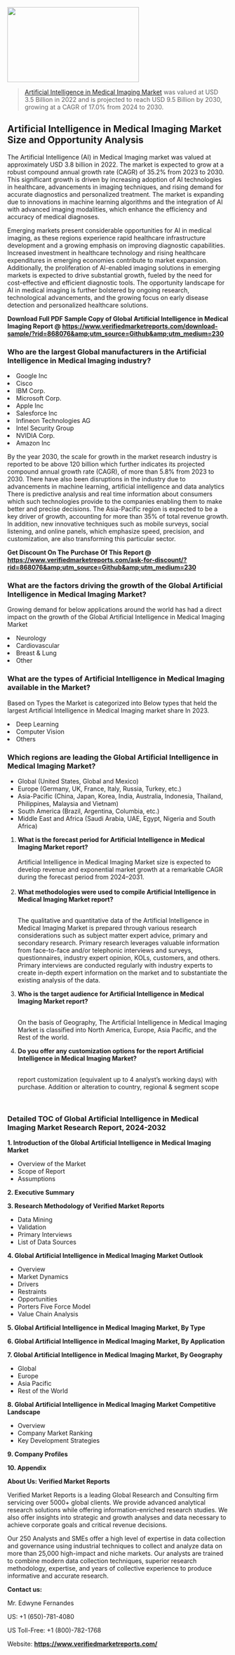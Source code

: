 <img src="https://ffe5etoiles.com/wp-content/uploads/2024/12/MST1-300x171.png" alt="" width="300" height="171" class="alignnone size-medium wp-image-20088" /><blockquote><p><p><a href="https://www.verifiedmarketreports.com/download-sample/?rid=868076&utm_source=Github&utm_medium=230" target="_blank">Artificial Intelligence in Medical Imaging Market</a> was valued at USD 3.5 Billion in 2022 and is projected to reach USD 9.5 Billion by 2030, growing at a CAGR of 17.0% from 2024 to 2030.</p></blockquote><p><h2>Artificial Intelligence in Medical Imaging Market Size and Opportunity Analysis</h2><p>The Artificial Intelligence (AI) in Medical Imaging market was valued at approximately USD 3.8 billion in 2022. The market is expected to grow at a robust compound annual growth rate (CAGR) of 35.2% from 2023 to 2030. This significant growth is driven by increasing adoption of AI technologies in healthcare, advancements in imaging techniques, and rising demand for accurate diagnostics and personalized treatment. The market is expanding due to innovations in machine learning algorithms and the integration of AI with advanced imaging modalities, which enhance the efficiency and accuracy of medical diagnoses.</p><p>Emerging markets present considerable opportunities for AI in medical imaging, as these regions experience rapid healthcare infrastructure development and a growing emphasis on improving diagnostic capabilities. Increased investment in healthcare technology and rising healthcare expenditures in emerging economies contribute to market expansion. Additionally, the proliferation of AI-enabled imaging solutions in emerging markets is expected to drive substantial growth, fueled by the need for cost-effective and efficient diagnostic tools. The opportunity landscape for AI in medical imaging is further bolstered by ongoing research, technological advancements, and the growing focus on early disease detection and personalized healthcare solutions.</p></p><p class=""><strong>Download Full PDF Sample Copy of Global Artificial Intelligence in Medical Imaging Report @ <a href="https://www.verifiedmarketreports.com/download-sample/?rid=868076&amp;utm_source=Github&amp;utm_medium=230" target="_blank">https://www.verifiedmarketreports.com/download-sample/?rid=868076&amp;utm_source=Github&amp;utm_medium=230</a></strong></p><h3 id="" class="">Who are the largest Global manufacturers in the Artificial Intelligence in Medical Imaging industry?</h3><p><li>Google Inc</li><li> Cisco</li><li> IBM Corp.</li><li> Microsoft Corp.</li><li> Apple Inc</li><li> Salesforce Inc</li><li> Infineon Technologies AG</li><li> Intel Security Group</li><li> NVIDIA Corp.</li><li> Amazon Inc</li></p><div class=""><div class="" dir="" data-message-author-role="" data-message-id="" data-message-model-slug=""><div class=""><div class=""><div class=""><div class="" dir="" data-message-author-role="" data-message-id="" data-message-model-slug=""><div class=""><div class=""><p>By the year 2030, the scale for growth in the market research industry is reported to be above 120 billion which further indicates its projected compound annual growth rate (CAGR), of more than 5.8% from 2023 to 2030. There have also been disruptions in the industry due to advancements in machine learning, artificial intelligence and data analytics There is predictive analysis and real time information about consumers which such technologies provide to the companies enabling them to make better and precise decisions. The Asia-Pacific region is expected to be a key driver of growth, accounting for more than 35% of total revenue growth. In addition, new innovative techniques such as mobile surveys, social listening, and online panels, which emphasize speed, precision, and customization, are also transforming this particular sector.</p><p><strong>Get Discount On The Purchase Of This Report @&nbsp; <a href="https://www.verifiedmarketreports.com/ask-for-discount/?rid=868076&amp;utm_source=Github&amp;utm_medium=230" target="_blank">https://www.verifiedmarketreports.com/ask-for-discount/?rid=868076&amp;utm_source=Github&amp;utm_medium=230</a></strong></p></div></div></div></div></div></div></div></div><h3 id="" class="">What are the factors driving the growth of the Global Artificial Intelligence in Medical Imaging Market?</h3><p id="" class="">Growing demand for below applications around the world has had a direct impact on the growth of the Global Artificial Intelligence in Medical Imaging Market</p><p id="" class=""><li>Neurology</li><li> Cardiovascular</li><li> Breast & Lung</li><li> Other</li></p><h3 id="" class="">What are the types of Artificial Intelligence in Medical Imaging available in the Market?</h3><p id="" class="">Based on Types the Market is categorized into Below types that held the largest Artificial Intelligence in Medical Imaging market share In 2023.</p><p id="" class=""><li>Deep Learning</li><li> Computer Vision</li><li> Others</li></p><h3 id="" class="">Which regions are leading the Global Artificial Intelligence in Medical Imaging Market?</h3><ul><li>Global (United States, Global and Mexico)</li><li>Europe (Germany, UK, France, Italy, Russia, Turkey, etc.)</li><li>Asia-Pacific (China, Japan, Korea, India, Australia, Indonesia, Thailand, Philippines, Malaysia and Vietnam)</li><li>South America (Brazil, Argentina, Columbia, etc.)</li><li>Middle East and Africa (Saudi Arabia, UAE, Egypt, Nigeria and South Africa)</li></ul><p><ol><li><strong>What is the forecast period for Artificial Intelligence in Medical Imaging Market report?<br /></strong><br /><span data-sheets-root="1" data-sheets-value="{&quot;1&quot;:2,&quot;2&quot;:&quot;XXXX size is expected to develop revenue and exponential market growth at a remarkable CAGR during the forecast period from 2024&ndash;2030.&quot;}" data-sheets-userformat="{&quot;2&quot;:12674,&quot;4&quot;:{&quot;1&quot;:2,&quot;2&quot;:16776960},&quot;10&quot;:2,&quot;11&quot;:0,&quot;15&quot;:&quot;Arial&quot;,&quot;16&quot;:12}">Artificial Intelligence in Medical Imaging Market size is expected to develop revenue and exponential market growth at a remarkable CAGR during the forecast period from 2024&ndash;2031.</span><br /><br /></li><li><strong>What methodologies were used to compile Artificial Intelligence in Medical Imaging Market report?<br /><br /></strong><p>The qualitative and quantitative data of the&nbsp;Artificial Intelligence in Medical Imaging Market is prepared through various research considerations such as subject matter expert advice, primary and secondary research. Primary research leverages valuable information from face-to-face and/or telephonic interviews and surveys, questionnaires, industry expert opinion, KOLs, customers, and others. Primary interviews are conducted regularly with industry experts to create in-depth expert information on the market and to substantiate the existing analysis of the data.&nbsp;</p></li><li><strong>Who is the target audience for Artificial Intelligence in Medical Imaging Market report?<br /><br /></strong><p>On the basis of Geography, The&nbsp;Artificial Intelligence in Medical Imaging Market is classified into North America, Europe, Asia Pacific, and the Rest of the world.</p></li><li><strong>Do you offer any customization options for the report Artificial Intelligence in Medical Imaging Market?<br /><br /></strong><p>report customization (equivalent up to 4 analyst&rsquo;s working days) with purchase. Addition or alteration to country, regional &amp; segment scope</p><p>&nbsp;</p></li></ol></p><h3 id="" class="">Detailed TOC of Global Artificial Intelligence in Medical Imaging Market Research Report, 2024-2032</h3><p id="" class=""><strong>1. Introduction of the Global Artificial Intelligence in Medical Imaging Market</strong></p><ul><li>Overview of the Market</li><li>Scope of Report</li><li>Assumptions</li></ul><p id="" class=""><strong>2. Executive Summary</strong></p><p id="" class=""><strong>3. Research Methodology of&nbsp;Verified Market Reports</strong></p><ul><li>Data Mining</li><li>Validation</li><li>Primary Interviews</li><li>List of Data Sources</li></ul><p id="" class=""><strong>4. Global Artificial Intelligence in Medical Imaging Market Outlook</strong></p><ul><li>Overview</li><li>Market Dynamics</li><li>Drivers</li><li>Restraints</li><li>Opportunities</li><li>Porters Five Force Model</li><li>Value Chain Analysis</li></ul><p id="" class=""><strong>5. Global Artificial Intelligence in Medical Imaging Market, By&nbsp;Type</strong></p><p id="" class=""><strong>6. Global Artificial Intelligence in Medical Imaging Market, By Application</strong></p><p id="" class=""><strong>7. Global Artificial Intelligence in Medical Imaging Market, By Geography</strong></p><ul><li>Global</li><li>Europe</li><li>Asia Pacific</li><li>Rest of the World</li></ul><p id="" class=""><strong>8. Global Artificial Intelligence in Medical Imaging Market Competitive Landscape</strong></p><ul><li>Overview</li><li>Company Market Ranking</li><li>Key Development Strategies</li></ul><p id="" class=""><strong>9. Company Profiles</strong></p><p id="" class=""><strong>10. Appendix</strong></p><p id="" class=""><strong>About Us: Verified Market Reports</strong></p><p id="" class="">Verified Market Reports is a leading Global Research and Consulting firm servicing over 5000+ global clients. We provide advanced analytical research solutions while offering information-enriched research studies. We also offer insights into strategic and growth analyses and data necessary to achieve corporate goals and critical revenue decisions.</p><p id="" class="">Our 250 Analysts and SMEs offer a high level of expertise in data collection and governance using industrial techniques to collect and analyze data on more than 25,000 high-impact and niche markets. Our analysts are trained to combine modern data collection techniques, superior research methodology, expertise, and years of collective experience to produce informative and accurate research.</p><p id="" class=""><strong>Contact us:</strong></p><p id="" class="">Mr. Edwyne Fernandes</p><p id="" class="">US: +1 (650)-781-4080</p><p id="" class="">US Toll-Free: +1 (800)-782-1768</p><p id="" class="">Website: <a target="" data-test-app-aware-link=""><strong>https://www.verifiedmarketreports.com/</strong></a></p>
